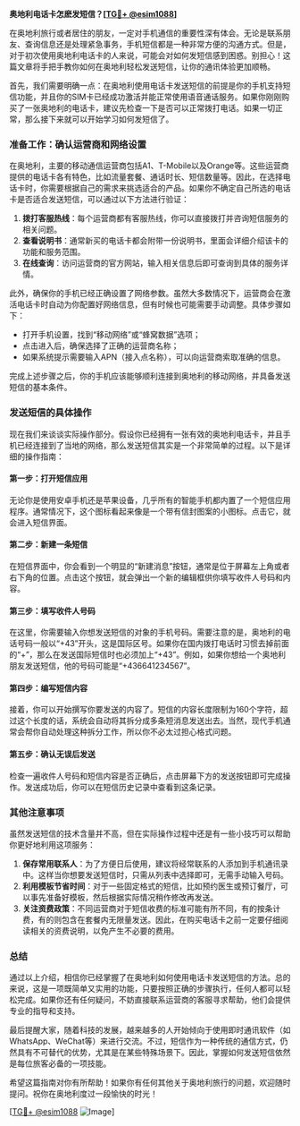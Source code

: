**奥地利电话卡怎麽发短信？[[TG💪+ @esim1088](https://t.me/s/esim1088)]**

在奥地利旅行或者居住的朋友，一定对手机通信的重要性深有体会。无论是联系朋友、查询信息还是处理紧急事务，手机短信都是一种非常方便的沟通方式。但是，对于初次使用奥地利电话卡的人来说，可能会对如何发短信感到困惑。别担心！这篇文章将手把手教你如何在奥地利轻松发送短信，让你的通讯体验更加顺畅。

首先，我们需要明确一点：在奥地利使用电话卡发送短信的前提是你的手机支持短信功能，并且你的SIM卡已经成功激活并能正常使用语音通话服务。如果你刚刚购买了一张奥地利的电话卡，建议先检查一下是否可以正常拨打电话。如果一切正常，那么接下来就可以开始学习如何发短信了。

### **准备工作：确认运营商和网络设置**
在奥地利，主要的移动通信运营商包括A1、T-Mobile以及Orange等。这些运营商提供的电话卡各有特色，比如流量套餐、通话时长、短信数量等。因此，在选择电话卡时，你需要根据自己的需求来挑选适合的产品。如果你不确定自己所选的电话卡是否适合发送短信，可以通过以下方法进行验证：

1. **拨打客服热线**：每个运营商都有客服热线，你可以直接拨打并咨询短信服务的相关问题。
2. **查看说明书**：通常新买的电话卡都会附带一份说明书，里面会详细介绍该卡的功能和服务范围。
3. **在线查询**：访问运营商的官方网站，输入相关信息后即可查询到具体的服务详情。

此外，确保你的手机已经正确设置了网络参数。虽然大多数情况下，运营商会在激活电话卡时自动为你配置好网络信息，但有时候也可能需要手动调整。具体步骤如下：
- 打开手机设置，找到“移动网络”或“蜂窝数据”选项；
- 点击进入后，确保选择了正确的运营商名称；
- 如果系统提示需要输入APN（接入点名称），可以向运营商索取准确的信息。

完成上述步骤之后，你的手机应该能够顺利连接到奥地利的移动网络，并具备发送短信的基本条件。

### **发送短信的具体操作**
现在我们来谈谈实际操作部分。假设你已经拥有一张有效的奥地利电话卡，并且手机已经连接到了当地的网络，那么发送短信其实是一个非常简单的过程。以下是详细的操作指南：

#### **第一步：打开短信应用**
无论你是使用安卓手机还是苹果设备，几乎所有的智能手机都内置了一个短信应用程序。通常情况下，这个图标看起来像是一个带有信封图案的小图标。点击它，就会进入短信界面。

#### **第二步：新建一条短信**
在短信界面中，你会看到一个明显的“新建消息”按钮，通常是位于屏幕左上角或者右下角的位置。点击这个按钮，就会弹出一个新的编辑框供你填写收件人号码和内容。

#### **第三步：填写收件人号码**
在这里，你需要输入你想发送短信的对象的手机号码。需要注意的是，奥地利的电话号码一般以“+43”开头，这是国际区号。如果你在国内拨打电话时习惯去掉前面的“+”，那么在发送国际短信时也必须加上“+43”。例如，如果你想给一个奥地利朋友发送短信，他的号码可能是“+436641234567”。

#### **第四步：编写短信内容**
接着，你可以开始撰写你要发送的内容了。短信的内容长度限制为160个字符，超过这个长度的话，系统会自动将其拆分成多条短消息发送出去。当然，现代手机通常会帮你自动处理这种拆分工作，所以你不必太过担心格式问题。

#### **第五步：确认无误后发送**
检查一遍收件人号码和短信内容是否正确后，点击屏幕下方的发送按钮即可完成操作。发送成功后，你可以在短信历史记录中查看到这条记录。

### **其他注意事项**
虽然发送短信的技术含量并不高，但在实际操作过程中还是有一些小技巧可以帮助你更好地利用这项服务：

1. **保存常用联系人**：为了方便日后使用，建议将经常联系的人添加到手机通讯录中。这样当你想要发送短信时，只需从列表中选择即可，无需手动输入号码。
2. **利用模板节省时间**：对于一些固定格式的短信，比如预约医生或预订餐厅，可以事先准备好模板，然后根据实际情况稍作修改再发送。
3. **关注资费政策**：不同运营商对于短信收费的标准可能有所不同，有的按条计费，有的则包含在套餐内无限量发送。因此，在购买电话卡之前一定要仔细阅读相关的资费说明，以免产生不必要的费用。

### **总结**
通过以上介绍，相信你已经掌握了在奥地利如何使用电话卡发送短信的方法。总的来说，这是一项既简单又实用的功能，只要按照正确的步骤执行，任何人都可以轻松完成。如果你还有任何疑问，不妨直接联系运营商的客服寻求帮助，他们会提供专业的指导和支持。

最后提醒大家，随着科技的发展，越来越多的人开始倾向于使用即时通讯软件（如WhatsApp、WeChat等）来进行交流。不过，短信作为一种传统的通信方式，仍然具有不可替代的优势，尤其是在某些特殊场景下。因此，掌握如何发送短信依然是每位旅客必备的一项技能。

希望这篇指南对你有所帮助！如果你有任何其他关于奥地利旅行的问题，欢迎随时提问。祝你在奥地利度过一段愉快的时光！

[[TG💪+ @esim1088](https://t.me/s/esim1088) ![Image](https://i.postimg.cc/4NQfJmqS/Snipaste-2025-05-13-00-14-12.png)]
